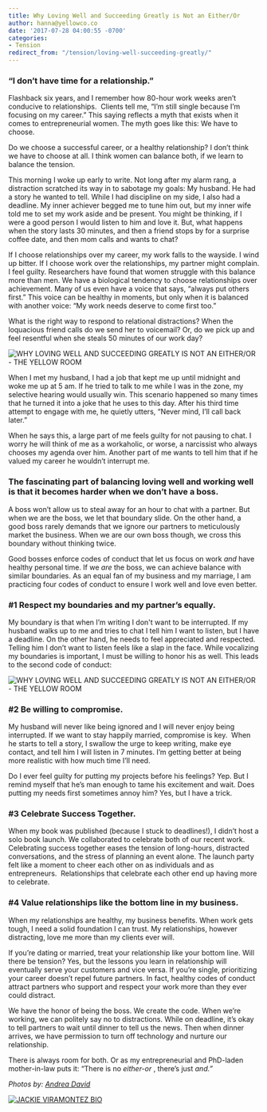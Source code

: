 ```yaml
---
title: Why Loving Well and Succeeding Greatly is Not an Either/Or
author: hanna@yellowco.co
date: '2017-07-28 04:00:55 -0700'
categories:
- Tension
redirect_from: "/tension/loving-well-succeeding-greatly/"
---
```


### “I don’t have time for a relationship.”

Flashback six years, and I remember how 80-hour work weeks aren’t conducive to relationships.  Clients tell me, “I’m still single because I’m focusing on my career.” This saying reflects a myth that exists when it comes to entrepreneurial women. The myth goes like this: We have to choose.

Do we choose a successful career, or a healthy relationship? I don’t think we have to choose at all. I think women can balance both, if we learn to balance the tension.

This morning I woke up early to write. Not long after my alarm rang, a distraction scratched its way in to sabotage my goals: My husband. He had a story he wanted to tell. While I had discipline on my side, I also had a deadline. My inner achiever begged me to tune him out, but my inner wife told me to set my work aside and be present. You might be thinking, if I were a good person I would listen to him and love it. But, what happens when the story lasts 30 minutes, and then a friend stops by for a surprise coffee date, and then mom calls and wants to chat?

If I choose relationships over my career, my work falls to the wayside. I wind up bitter. If I choose work over the relationships, my partner might complain. I feel guilty. Researchers have found that women struggle with this balance more than men. We have a biological tendency to choose relationships over achievement. Many of us even have a voice that says, “always put others first.” This voice can be healthy in moments, but only when it is balanced with another voice: “My work needs deserve to come first too.”

What is the right way to respond to relational distractions? When the loquacious friend calls do we send her to voicemail? Or, do we pick up and feel resentful when she steals 50 minutes of our work day?

![WHY LOVING WELL AND SUCCEEDING GREATLY IS NOT AN EITHER/OR - THE YELLOW ROOM](https://s3.amazonaws.com/yellow-files/blog/2017/07/Pioneer16.jpg)

When I met my husband, I had a job that kept me up until midnight and woke me up at 5 am. If he tried to talk to me while I was in the zone, my selective hearing would usually win. This scenario happened so many times that he turned it into a joke that he uses to this day. After his third time attempt to engage with me, he quietly utters, “Never mind, I’ll call back later.”

When he says this, a large part of me feels guilty for not pausing to chat. I worry he will think of me as a workaholic, or worse, a narcissist who always chooses my agenda over him. Another part of me wants to tell him that if he valued my career he wouldn’t interrupt me.

### The fascinating part of balancing loving well and working well is that it becomes harder when we don’t have a boss.

A boss won’t allow us to steal away for an hour to chat with a partner. But when we are the boss, we let that boundary slide. On the other hand, a good boss rarely demands that we ignore our partners to meticulously market the business. When we are our own boss though, we cross this boundary without thinking twice.

Good bosses enforce codes of conduct that let us focus on work _and_ have healthy personal time. If we _are_ the boss, we can achieve balance with similar boundaries. As an equal fan of my business and my marriage, I am practicing four codes of conduct to ensure I work well and love even better.

### **#1 Respect my boundaries and my partner’s equally.**

My boundary is that when I’m writing I don't want to be interrupted. If my husband walks up to me and tries to chat I tell him I want to listen, but I have a deadline. On the other hand, he needs to feel appreciated and respected. Telling him I don’t want to listen feels like a slap in the face. While vocalizing my boundaries is important, I must be willing to honor his as well. This leads to the second code of conduct:

![WHY LOVING WELL AND SUCCEEDING GREATLY IS NOT AN EITHER/OR - THE YELLOW ROOM](https://s3.amazonaws.com/yellow-files/blog/2017/07/Pioneer14.jpg)

### **#2 Be willing to compromise.**

My husband will never like being ignored and I will never enjoy being interrupted. If we want to stay happily married, compromise is key.  When he starts to tell a story, I swallow the urge to keep writing, make eye contact, and tell him I will listen in 7 minutes. I’m getting better at being more realistic with how much time I’ll need.

Do I ever feel guilty for putting my projects before his feelings? Yep. But I remind myself that he’s man enough to tame his excitement and wait. Does putting my needs first sometimes annoy him? Yes, but I have a trick.

### **#3 Celebrate Success Together.**

When my book was published (because I stuck to deadlines!), I didn’t host a solo book launch. We collaborated to celebrate both of our recent work. Celebrating success together eases the tension of long-hours, distracted conversations, and the stress of planning an event alone. The launch party felt like a moment to cheer each other on as individuals and as entrepreneurs.  Relationships that celebrate each other end up having more to celebrate.

### **#4 Value relationships like the bottom line in my business.**

When my relationships are healthy, my business benefits. When work gets tough, I need a solid foundation I can trust. My relationships, however distracting, love me more than my clients ever will.

If you’re dating or married, treat your relationship like your bottom line. Will there be tension? Yes, but the lessons you learn in relationship will eventually serve your customers and vice versa. If you’re single, prioritizing your career doesn’t repel future partners. In fact, healthy codes of conduct attract partners who support and respect your work more than they ever could distract.

We have the honor of being the boss. We create the code. When we’re working, we can politely say no to distractions. While on deadline, it’s okay to tell partners to wait until dinner to tell us the news. Then when dinner arrives, we have permission to turn off technology and nurture our relationship.

There is always room for both. Or as my entrepreneurial and PhD-laden mother-in-law puts it: “There is no _either-or_ , there’s just _and.”_

_Photos by: [Andrea David](http://andreadavid.co/)_

[![JACKIE VIRAMONTEZ BIO](https://s3.amazonaws.com/yellow-files/blog/2017/04/JACKIE-BIO.jpg)](https://www.amazon.com/dp/1683502809/ref=asc_df_16835028095085146?smid=ATVPDKIKX0DER&tag=shopzilla0d-20&ascsubtag=shopzilla_rev_455-20;15012125790140187802310070301008005&linkCode=df0&creative=395093&creativeASIN=1683502809)
